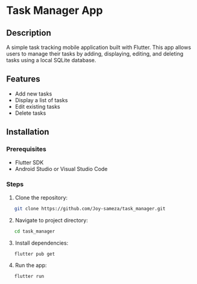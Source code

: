 # Task Manager App

## Description
A simple task tracking mobile application built with Flutter. This app allows users to manage their tasks by adding, displaying, editing, and deleting tasks using a local SQLite database.

## Features
- Add new tasks
- Display a list of tasks
- Edit existing tasks
- Delete tasks

## Installation

### Prerequisites
- Flutter SDK
- Android Studio or Visual Studio Code

### Steps
1. Clone the repository:
```sh
   git clone https://github.com/Joy-sameza/task_manager.git
```
2. Navigate to project directory:
```sh
   cd task_manager
```
3. Install dependencies:
```sh
   flutter pub get
```
4. Run the app:
```sh
   flutter run
```
